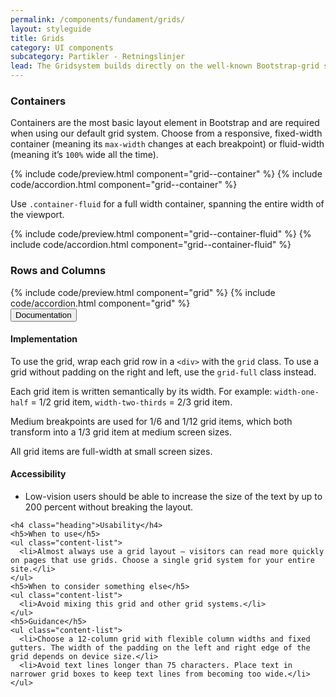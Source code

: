 ```yaml
---
permalink: /components/fundament/grids/
layout: styleguide
title: Grids
category: UI components
subcategory: Partikler - Retningslinjer
lead: The Gridsystem builds directly on the well-known Bootstrap-grid system (version 4). This 12-column, responsive grid provides structure for website content.
---
```

<h3>Containers</h3>
<p>Containers are the most basic layout element in Bootstrap and are required when using our default grid system. Choose from a responsive, fixed-width container (meaning its <code>max-width</code> changes at each breakpoint) or fluid-width (meaning it’s <code>100%</code> wide all the time).</p>

{% include code/preview.html component="grid--container" %}
{% include code/accordion.html component="grid--container" %}

<p>Use <code>.container-fluid</code> for a full width container, spanning the entire width of the viewport.</p>

{% include code/preview.html component="grid--container-fluid" %}
{% include code/accordion.html component="grid--container-fluid" %}

<h3>Rows and Columns</h3>
{% include code/preview.html component="grid" %}
{% include code/accordion.html component="grid" %}

<div class="accordion-bordered">
  <button class="button-unstyled accordion-button"
      aria-expanded="true" aria-controls="grid-docs">
    Documentation
  </button>
  <div id="grid-docs" aria-hidden="false" class="accordion-content">
    <h4 class="heading">Implementation</h4>
    <p>To use the grid, wrap each grid row in a <code>&lt;div&gt;</code> with the <code>grid</code> class. To use a grid without padding on the right and left, use the <code>grid-full</code> class instead.</p>
    <p>Each grid item is written semantically by its width. For example: <code>width-one-half</code> = 1/2 grid item, <code>width-two-thirds</code> = 2/3 grid item.</p>
    <p>Medium breakpoints are used for 1/6 and 1/12 grid items, which both transform into a 1/3 grid item at medium screen sizes.</p>
    <p>All grid items are full-width at small screen sizes.</p>
    <h4 class="heading">Accessibility</h4>
    <ul class="content-list">
      <li>Low-vision users should be able to increase the size of the text by up to 200 percent without breaking the layout.</li>
    </ul>

    <h4 class="heading">Usability</h4>
    <h5>When to use</h5>
    <ul class="content-list">
      <li>Almost always use a grid layout — visitors can read more quickly on pages that use grids. Choose a single grid system for your entire site.</li>
    </ul>
    <h5>When to consider something else</h5>
    <ul class="content-list">
      <li>Avoid mixing this grid and other grid systems.</li>
    </ul>
    <h5>Guidance</h5>
    <ul class="content-list">
      <li>Choose a 12-column grid with flexible column widths and fixed gutters. The width of the padding on the left and right edge of the grid depends on device size.</li>
      <li>Avoid text lines longer than 75 characters. Place text in narrower grid boxes to keep text lines from becoming too wide.</li>
    </ul>
  </div>
</div>
